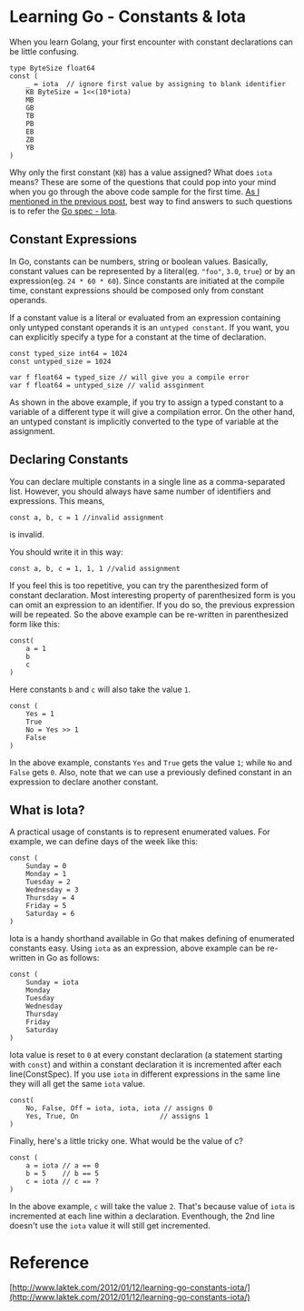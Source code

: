 # Learning Go - Constants & Iota

When you learn Golang, your first encounter with constant declarations can be little confusing.

```
type ByteSize float64
const (
    _ = iota  // ignore first value by assigning to blank identifier
    KB ByteSize = 1<<(10*iota)
    MB
    GB
    TB
    PB
    EB
    ZB
    YB
)
```

Why only the first constant (`KB`) has a value assigned? What does `iota` means? These are some of the questions that could pop into your mind when you go through the above code sample for the first time. [As I mentioned in the previous post](./learning_go.md), best way to find answers to such questions is to refer the [Go spec - Iota](https://golang.org/ref/spec#Iota).

## Constant Expressions

In Go, constants can be numbers, string or boolean values. Basically, constant values can be represented by a literal(eg. `"foo"`, `3.0`, `true`) or by an expression(eg. `24 * 60 * 60`). Since constants are initiated at the compile time, constant expressions should be composed only from constant operands.

If a constant value is a literal or evaluated from an expression containing only untyped constant operands it is an `untyped constant`. If you want, you can explicitly specify a type for a constant at the time of declaration.

```
const typed_size int64 = 1024
const untyped_size = 1024

var f float64 = typed_size // will give you a compile error
var f float64 = untyped_size // valid assginment
```

As shown in the above example, if you try to assign a typed constant to a variable of a different type it will give a compilation error. On the other hand, an untyped constant is implicitly converted to the type of variable at the assignment.

## Declaring Constants

You can declare multiple constants in a single line as a comma-separated list. However, you should always have same number of identifiers and expressions. This means,

```
const a, b, c = 1 //invalid assignment
```

is invalid.

You should write it in this way:

```
const a, b, c = 1, 1, 1 //valid assignment
```

If you feel this is too repetitive, you can try the parenthesized form of constant declaration. Most interesting property of parenthesized form is you can omit an expression to an identifier. If you do so, the previous expression will be repeated. So the above example can be re-written in parenthesized form like this:

```
const(
    a = 1
    b
    c
)
```

Here constants `b` and `c` will also take the value `1`.

```
const (
    Yes = 1
    True
    No = Yes >> 1
    False
)
```

In the above example, constants `Yes` and `True` gets the value `1`; while `No` and `False` gets `0`. Also, note that we can use a previously defined constant in an expression to declare another constant.

## What is Iota?

A practical usage of constants is to represent enumerated values. For example, we can define days of the week like this:

```
const (
    Sunday = 0 
    Monday = 1
    Tuesday = 2
    Wednesday = 3
    Thursday = 4
    Friday = 5
    Saturday = 6
)
```

Iota is a handy shorthand available in Go that makes defining of enumerated constants easy. Using `iota` as an expression, above example can be re-written in Go as follows:

```
const (
    Sunday = iota
    Monday
    Tuesday
    Wednesday
    Thursday
    Friday
    Saturday
)
```

Iota value is reset to `0` at every constant declaration (a statement starting with `const`) and within a constant declaration it is incremented after each line(ConstSpec). If you use `iota` in different expressions in the same line they will all get the same `iota` value.

```
const(
    No, False, Off = iota, iota, iota // assigns 0
    Yes, True, On                    // assigns 1
)
```

Finally, here's a little tricky one. What would be the value of c?

```
const (
    a = iota // a == 0
    b = 5    // b == 5
    c = iota // c == ?
)
```

In the above example, `c` will take the value `2`. That's because value of `iota` is incremented at each line within a declaration. Eventhough, the 2nd line doesn't use the `iota` value it will still get incremented.

# Reference

[http://www.laktek.com/2012/01/12/learning-go-constants-iota/](http://www.laktek.com/2012/01/12/learning-go-constants-iota/)
